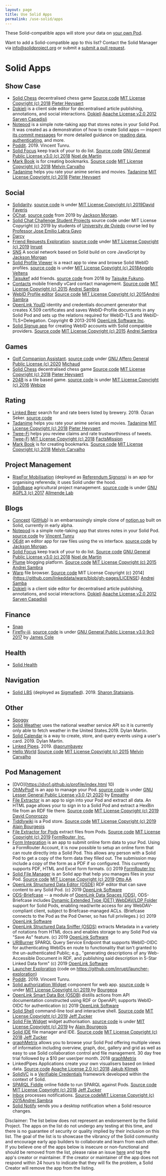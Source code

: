 ```yaml
---
layout: page
title: Use Solid Apps
permalink: /use-solid/apps
---
```


These Solid-compatible apps will store your data on [your own Pod]({{site.baseUrl}}/use-solid).

Want to add a Solid-compatible app to this list? Contact the Solid Manager via info@solidproject.org or submit a [submit a pull request](https://github.com/solid/solidproject.org/edit/staging/pages/use-solid/apps.md).

# Solid Apps

## Show Case
* [Solid Chess](https://pheyvaer.github.io/solid-chess/) decentralised chess game [Source code](https://github.com/pheyvaer/solid-chess) [MIT License Copyright (c) 2018](https://github.com/pheyvaer/solid-chess/blob/master/LICENSE.md) [Pieter Heyvaert](https://github.com/pheyvaer)
* [Dokieli](https://dokie.li) is a client side editor for decentralised article publishing, annotations, and social interactions. [Dokieli](https://github.com/linkeddata/dokieli) [Apache License v2.0 2012](https://github.com/linkeddata/dokieli/blob/master/LICENSE) [Sarven Capadisli](https://github.com/csarven)
* [Notepod](https://notepod.vincenttunru.com/) is a simple note-taking app that stores notes in your Solid Pod. It was created as a demonstration of how to create Solid apps — inspect [its commit messages](https://gitlab.com/vincenttunru/notepod/commits/master) for more detailed guidance on [reading data](https://gitlab.com/vincenttunru/notepod/commit/5c534abdd2d6ed18be8ddc256427fb7bc0baae71), [authenticating](https://gitlab.com/vincenttunru/notepod/commit/f42f8ae6e55f1a1996050d5061252b5ac615b5aa), and more.
* [Poddit](https://vincenttunru.gitlab.io/poddit/). 2019. Vincent Tunru.
* [Solid Focus](https://noeldemartin.github.io/solid-focus/) keep track of your to do list. [Source code](https://github.com/NoelDeMartin/solid-focus) [GNU General Public License v3.0 (c) 2018](https://github.com/NoelDeMartin/solid-focus/blob/master/LICENSE) [Noel de Martin](https://github.com/NoelDeMartin)
* [Mark Book](https://markbook.org) is for creating bookmarks. [Source code](https://github.com/melvincarvalho/solid-bookmark) [MIT License Copyright (c) 2018](https://github.com/melvincarvalho/solid-bookmark/blob/gh-pages/LICENSE) [Melvin Carvalho](https://github.com/melvincarvalho)
* [Tadanime](https://pheyvaer.github.io/tadanime/index.html) helps you rate your anime series and movies. [Tadanime](https://github.com/pheyvaer/tadanime) [MIT License Copyright (c) 2018](https://github.com/pheyvaer/tadanime/blob/master/LICENSE.md) [Pieter Heyvaert](https://github.com/pheyvaer)

## Social 
* [Solidarity](https://scenaristeur.github.io/solidarity/). [source code](https://github.com/scenaristeur/solidarity) is under [MIT License Copyright (c) 2019](https://github.com/scenaristeur/shighl/blob/master/LICENSE)[David Faveris](http://smag0.blogspot.com/2013/12/smag0-le-projet.html)
* [OChat](https://chat.o.team). [source code](https://github.com/jaxoncreed/o-chat) from 2019 by [Jackson Morgan](https://github.com/jaxoncreed).
* [Solid Chat Challenge Student Projects](https://arquisoft.github.io/course1920.html#StudentProjects) source code under MIT License Copyright (c) 2019 by students of [University de Oviedo](http://www.uniovi.es) course led by [Professor Jose Emilio Labra Gayo](http://labra.weso.es)
* [Darcy](https://ibex.darcy.is/feed)
* [Friend Requests Exploration](https://friend-requests-exploration.inrupt.app/). [source code](https://github.com/inrupt/friend-requests-exploration) under [MIT License Copyright (c) 2019](https://github.com/inrupt/friend-requests-exploration/blob/master/LICENSE) [Inrupt](https://github.com/inrupt)
* [SNS](https://electrapro-pk.github.io/SNS/) A social network based on Solid build on core JavaScript by [Jackson Morgan](https://github.com/jaxoncreed)
* [Solid Profile Viewer](https://profiles.veltens.org) is a react app to view and browse Solid WebID profiles. [source code](https://gitlab.com/angelo-v/solid-profile-viewer) is under [MIT License Copyright (c) 2018](https://gitlab.com/angelo-v/solid-profile-viewer/blob/master/LICENSE)[Angelo Veltens](https://gitlab.com/angelo-v)
* [Taisukef](https://taisukef.github.io/solid-addfriend/) add friends. [source code](https://github.com/taisukef/solid-addfriend/tree/master) from 2018 by [Taisuke Fukuno](https://github.com/taisukef).
* [Contacts](https://linkeddata.github.io/contacts/) mobile friendly vCard contact management. [Source code](https://github.com/linkeddata/contacts) [MIT License Copyright (c) 2015](https://github.com/linkeddata/contacts/blob/master/LICENSE) [Andrei Sambra](https://github.com/deiu)
* [WebID Profile editor](https://linkeddata.github.io/profile-editor/) [Source code](https://github.com/linkeddata/profile-editor) [MIT License Copyright (c) 2015](https://github.com/linkeddata/profile-editor/blob/master/LICENSE)[Andrei Sambra](https://github.com/deiu)
* [OpenLink YouID](http://youid.openlinksw.com) identity and credentials document generator that creates X.509 certificates and saves WebID-Profile documents in any Solid Pod and sets up the relations required for WebID-TLS and WebID-TLS+Delegation. Copyright © 2013-2016 [OpenLink Software Inc](http://openlinksw.com).
* [Solid Signup app](https://github.com/solid/solid-signup) for creating WebID accounts with Solid compatible providers. [Source code](https://github.com/solid/solid-signup) [MIT License Copyright (c) 2015](https://github.com/solid/solid-signup/blob/gh-pages/LICENSE.md) [Andrei Sambra](https://github.com/deiu)

## Games
* [Golf Companion Assistant](https://gca-solid.now.sh/login). [source code](https://github.com/michaud/gca-solid) under [GNU Affero General Public License (c) 2020](https://github.com/michaud/gca-solid/blob/master/LICENCE) [Michaud](https://github.com/michaud)
* [Solid Chess](https://pheyvaer.github.io/solid-chess/) decentralised chess game [Source code](https://github.com/pheyvaer/solid-chess) [MIT License Copyright (c) 2018](https://github.com/pheyvaer/solid-chess/blob/master/LICENSE.md) [Pieter Heyvaert](https://github.com/pheyvaer)
* [2048](http://webize.github.io/2048/) is a tile based game. [source code](https://github.com/webize/2048) is under [MIT License Copyright (c) 2016](https://github.com/webize/2048/blob/master/LICENSE) [Webize](https://github.com/webize)

## Rating
* [Linked Beer](https://ozcanseker.github.io/Social-linked-beer/) search for and rate beers listed by brewery. 2019. Özcan Seker. [source code](https://github.com/ozcanseker/Social-linked-beer)
* [Tadanime](https://pheyvaer.github.io/tadanime/index.html) helps you rate your anime series and movies. [Tadanime](https://github.com/pheyvaer/tadanime) [MIT License Copyright (c) 2018](https://github.com/pheyvaer/tadanime/blob/master/LICENSE.md) [Pieter Heyvaert](https://github.com/pheyvaer)
* [Twee-Fi](https://factsmission.github.io/twee-fi/) helps you review claims and rate trustworthiness of tweets. [Twee-Fi](https://github.com/factsmission/twee-fi) [MIT License Copyright (c) 2018](https://github.com/factsmission/twee-fi/blob/master/LICENSE) [FactsMission](https://factsmission.com)
* [Mark Book](https://markbook.org) is for creating bookmarks. [Source code](https://github.com/melvincarvalho/solid-bookmark) [MIT License Copyright (c) 2018](https://github.com/melvincarvalho/solid-bookmark/blob/gh-pages/LICENSE) [Melvin Carvalho](https://github.com/melvincarvalho)

## Project Management
* [RiseFor Mobilisation](https://git.happy-dev.fr/startinblox/applications/risefor-mobilisation) (deployed as [Referendum Signons](https://referendum.signons.fr)) is an app for organising referenda; it uses Solid under the hood.
* [Solidbase](https://app.solidbase.info) agricultural project management. [source code](https://lab.allmende.io/solidbase/solidbase) is under [GNU AGPL3 (c) 2017](https://lab.allmende.io/solidbase/solidbase/blob/master/LICENSE) [Allmende Lab](https://lab.allmende.io)

## Blogs 
* [Concept](https://useconcept.art) ([GitHub](https://github.com/travis/concept)) is an embarrassingly simple clone of [notion.so](https://notion.so) built on Solid, currently in early alpha.
* [Notepod](https://notepod.vincenttunru.com/) is a simple note-taking app that stores notes in your Solid Pod. [source code](https://github.com/Vinnl/notepod) by [Vincent Tunru](https://github.com/Vinnl)
* [OEdit](https://edit.o.team) an editor app for raw files using the vs interface. [source code](https://github.com/jaxoncreed/o-edit) by [Jackson Morgan](https://github.com/jaxoncreed).
* [Solid Focus](https://noeldemartin.github.io/solid-focus/) keep track of your to do list. [Source code](https://github.com/NoelDeMartin/solid-focus) [GNU General Public License v3.0 (c) 2018](https://github.com/NoelDeMartin/solid-focus/blob/master/LICENSE) [Noel de Martin](https://github.com/NoelDeMartin)
* [Plume](https://thewebalyst.solid.community/plume/) blogging platform. [Source code](https://github.com/theWebalyst/solid-plume/) [MIT License Copyright (c) 2015](https://github.com/theWebalyst/solid-plume/blob/gh-pages/LICENSE) [Andrei Sambra](https://github.com/deiu)
* [Warp](https://linkeddata.github.io/warp/) file browser. [Source code](https://github.com/linkeddata/warp) MIT License Copyright (c) 2014](https://github.com/linkeddata/warp/blob/gh-pages/LICENSE) [Andrei Samba](https://github.com/deiu)
* [Dokieli](https://dokie.li) is a client side editor for decentralised article publishing, annotations, and social interactions. [Dokieli](https://github.com/linkeddata/dokieli) [Apache License v2.0 2012](https://github.com/linkeddata/dokieli/blob/master/LICENSE) [Sarven Capadisli](https://github.com/csarven)

## Finance
* [Snap](https://michiels-nlt-kit.herokuapp.com)
* [Firefly-iii](https://github.com/firefly-iii/firefly-iii). [source code](https://github.com/firefly-iii/firefly-iii) is under [GNU General Public License v3.0 9c0 2017](https://github.com/firefly-iii/firefly-iii/blob/master/LICENSE) by [James Cole](https://github.com/JC5)

## Health
* [Solid Health](https://github.com/jasonpaulos/solid-health)

## Navigation 
* [Solid LBS](https://github.com/SharonStrats/SOLIDLBSPrototype) (deployed as [Sigmafied](https://sigmafied.com)). 2019. [Sharon Statsianis](https://github.com/SharonStrats).

## Other
* [Spoggy](https://spoggy.herokuapp.com/)
* [Solid Weather](https://bitbucket.org/dylanmartin/solidweatherapp/src/master/) uses the national weather service API so it is currently only able to fetch weather in the United States.2019. Dylan Martin.
* [Solid Calendar](https://bitbucket.org/dylanmartin/solidcalendar/src/master/) is a way to create, store, and query events using a user's card. 2019. Dylan Martin.
* [Linked Pipes](https://applications.linkedpipes.com/). 2019. [@aorumbayev](https://github.com/aorumbayev)
* [Hello World](https://melvincarvalho.github.io/helloworld/) [Source code](https://github.com/melvincarvalho/helloworld) [MIT License Copyright (c) 2015](https://github.com/melvincarvalho/helloworld/blob/gh-pages/LICENSE) [Melvin Carvalho](https://github.com/melvincarvalho)

## Pod Management
* [DVO](https://dvo1.github.io/profile/index.html 10)
* [OhMyPod!](https://ohmypod.netlify.com/login) is an app to manage your Pod. [source code](https://github.com/empathyco/oh-my-pod) is under [GNU Lesser General Public License v3.0 (2) 2020](https://github.com/empathyco/oh-my-pod/blob/master/LICENSE) by [Empathy](https://www.empathy.co/)
* [File Extractor](https://formrouter.solid.community/public/FileExtraction/) is an app to sign into your Pod and extract all data. An HTML page allows your to sign in to a Solid Pod and extract a HexBin file from an RDF file there. [Source code](https://github.com/dconorozzo/Solid-RDF-HexBin-File-Extraction) [MIT License Copyright (c) 2019](https://github.com/dconorozzo/Solid-RDF-HexBin-File-Extraction/blob/master/LICENSE) [David Conorozzo](https://github.com/dconorozzo)
* [Tiddlywiki](https://bourgeoa.solid.community/public/tiddlywiki) is a Pod store. [Source code](https://github.com/bourgeoa/tiddlywiki-node-solid-server) [MIT License Copyright (c) 2019](https://github.com/bourgeoa/tiddlywiki-node-solid-server/blob/master/LICENSE) [Alain Bourgeois](https://github.com/bourgeoa)
* [File Extractor for Pods](https://github.com/dconorozzo/Solid-RDF-HexBin-File-Extraction) extract files from Pods. [Source code]() [MIT License Copyright (c) 2019](https://github.com/dconorozzo/Solid-RDF-HexBin-File-Extraction/blob/master/LICENSE) [FormRouter, Inc.](https://www.formrouter.com)
* [Form Integration](https://www.formrouter.com/solid-project-pod-pdf-form-integration/online_forms_solid_pod.htm) is an app to submit online form data to your Pod. Using a FormRouter Account, it is now possible to setup an online form that can route directly into a Solid Pod. This allows any person with a Solid Pod to get a copy of the form data they filled out. The submission may include a copy of the form as a PDF if so configured. This currently supports PDF, HTML and Excel form formats. (c) 2019 [FormRouter Inc](https://www.formrouter.com)
* [Solid File Manager](https://otto-aa.github.io/solid-filemanager/) is an Solid app that help you manages files in your Pod. [Source code](https://github.com/Otto-AA/solid-filemanager) [MIT License Copyright (c) 2019](https://github.com/Otto-AA/solid-filemanager/blob/master/LICENSE) [Otto AA](https://github.com/Otto-AA)
* [OpenLink Structured Data Editor (OSDE)](http://osde.openlinksw.com) RDF editor that can save content to any Solid Pod. (c) 2019 [OpenLink Software](http://www.openlinksw.com)
* [ODS-Briefcase](http://ods.openlinksw.com/wiki/ODS/OdsBriefcase) -- a module of [OpenLink Data Spaces (ODS)](http://ods.openlinksw.com/wiki/ODS/), ODS-Briefcase includes [Dynamic Extended Type (DET) WebDAV/LDP Folder](https://medium.com/virtuoso-blog/d25ab3dd27d9) support for Solid Pods, enabling read/write access for any WebDAV-compliant client, subject to Briefcase-managed ACLs. (Briefcase connects to the Pod as the Pod Owner, so has full privileges.) (c) 2019 [OpenLink Software](http://www.openlinksw.com)
* [OpenLink Structured Data Sniffer (OSDS)](http://osds.openlinksw.com) extracts Metadata in a variety of notations from HTML docs and enables storage to any Solid Pod via "Save As" feature. (c) 2019 [OpenLink Software](http://www.openlinksw.com)
* [URIBurner](http://linkeddata.uriburner.com/sparql) SPARQL Query Service Endpoint that supports WebID-OIDC for authenticating WebIDs en route to functionality that isn't granted to the un-authenticated Public; e.g., "generating descriptions of any Web-Accessible Document in RDF, and publishing said description in 5-Star Linked Data form" (c) 2019 [OpenLink Software](http://www.openlinksw.com)
* [Launcher Exploration](https://launcher-exploration.inrupt.app/) (code on https://github.com/inrupt/launcher-exploration)
* [Poddit](https://vincenttunru.gitlab.io/poddit/). 2019. Vincent Tunru.
* [Solid authorization Widget](https://bourgeoa.solid.community/public/solid-file-widget/) component for web app. [source code](https://github.com/bourgeoa/solid-file-widget) is under [MIT License Copyright (c) 2019 ](https://github.com/bourgeoa/solid-file-widget/blob/master/LICENSE) by [Bourgeoa](https://github.com/bourgeoa/solid-file-widget/blob/master/LICENSE)
* [OpenLink Smart Data Bot (OSDB)](http://osdb.openlinksw.com) distills actions from API documentation constructed using RDF or OpenAPI; supports WebID-OIDC for authentication (c) 2019 [OpenLink Software](http://www.openlinksw.com)
* [Solid Shell](https://github.com/jeff-zucker/solid-shell) command-line tool and interactive shell. [Source code](https://github.com/jeff-zucker/solid-shell) [MIT License Copyright (c) 2019](https://github.com/jeff-zucker/solid-shell/blob/master/LICENSE) [Jeff Zucker](https://github.com/jeff-zucker)
* [Solid File Widget](https://bourgeoa.solid.community/public/solid-file-widget/) widget authorisation. [source code](https://github.com/bourgeoa/solid-file-widget) is under [MIT License Copyright (c) 2019](https://github.com/bourgeoa/solid-file-widget/blob/master/LICENSE) by [Alain Bourgeois](https://github.com/bourgeoa)
* [Solid IDE](https://jeff-zucker.github.io/solid-ide/) file manager and IDE. [Source code](https://github.com/jeff-zucker/solid-ide) [MIT License Copyright (c) 2018](https://github.com/jeff-zucker/solid-ide/blob/master/LICENSE) [Jeff Zucker](https://github.com/jeff-zucker)
* [graphMetrix](https://graphmetrix.net/#/) allows you to browse your Solid Pod offering multiple views of information including overview, graph, doc, gallery and grid as well as easy to use Solid collaboration control and file management. 30 day free trial followed by a $10 per user/per month. 2018 [graphMetrix](https://graphmetrix.com/#/solid)
* LinkedPipes Applications create your own visualisers based on linked data. [Source code](https://github.com/linkedpipes/applications) [Apache License 2.0 (c) 2018](https://github.com/linkedpipes/applications/blob/master/LICENSE) [Jakub Klimek](https://github.com/jakubklimek)
* [SolidVC](https://github.com/kezike/solid-vc) is a [Verifiable Credentials](https://w3c.github.io/vc-data-model/) framework developed within the context of Solid.
* [SPARQL Fiddle](https://jeff-zucker.github.io/sparql-fiddle/) online fiddle to run SPARQL against  Pods. [Source code](https://github.com/jeff-zucker/sparql-fiddle) [MIT License Copyright (c) 2018](https://github.com/jeff-zucker/sparql-fiddle/blob/master/LICENSE) [Jeff Zucker](https://github.com/jeff-zucker)
* [Inbox](https://github.com/solid/solid-inbox) processes notifications. [Source code](https://github.com/solid/solid-inbox/)[MIT License Copyright (c) 2015](https://github.com/solid/solid-inbox/blob/gh-pages/LICENSE.md)[Andrei Sambra](https://github.com/deiu)
* [Solid Notify](https://solid-notify.5apps.com/) sends you a desktop notification when a Solid resource changes.

Disclaimer: The list below does not represent an endorsement by the Solid Project. The apps on the list do not undergo any testing at this time, and there is no guarantee of security or quality implied by their inclusion on this list. The goal of the list is to showcase the vibrancy of the Solid community and encourage early app builders to collaborate and learn from each other. If you believe one of the apps below is insecure or non-functional and should be removed from the list, please raise an issue [here](https://github.com/solid/solidproject.org/issues) and tag the app's creator or maintainer. If the creator or maintainer of the app does not respond within 24 hours to indicate that they will fix the problem, a Solid Creator will remove the app from the listing.
